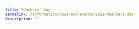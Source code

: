 ```yaml
---
title: Teachers' Day
permalink: /information/news-and-events/2021/teachers-day
description: ""
---
```

